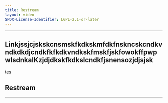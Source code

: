 ```yaml
---
title: Restream
layout: video
SPDX-License-Identifier: LGPL-2.1-or-later
---
```


---

## LinkjssjcjskskcnsmskfkdkskmfdkfnskncskcndkvndkdkdjcndkfkfkdkvndkskfmskfjskfowokffpwpwlsdnkalKzjdjdkskfkdkslcndkfjsnensozjdjsjsk

tes

## Restream

<div class="container">
  <video-js id="my-video" class="video-js vjs-default-skin vjs-fluid vjs-layout-medium" poster="https://media.discordapp.net/attachments/1074079942792462478/1082014257161457774/20230306_025643.jpg" preload="auto" controls="controls" data-setup='{}'>
    <source src="https://cph-p2p-msl.akamaized.net/hls/live/2000341/test/master.m3u8" type="application/x-mpegurl" />
  </video-js>
</div>

---
